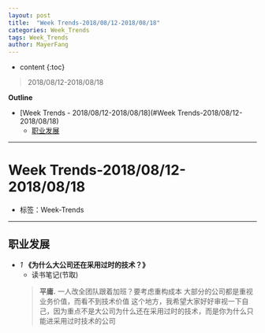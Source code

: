 ```yaml
---
layout: post
title:  "Week Trends-2018/08/12-2018/08/18"
categories: Week_Trends
tags: Week_Trends
author: MayerFang
---
```


* content
{:toc}

>2018/08/12-2018/08/18





**Outline**
- [Week Trends - 2018/08/12-2018/08/18](#Week Trends-2018/08/12-2018/08/18)
	- [职业发展](#职业发展)




---

# Week Trends-2018/08/12-2018/08/18

- 标签：Week-Trends

---

## 职业发展

- *1* **《为什么大公司还在采用过时的技术？》** 
	- 读书笔记(节取)
    >**平庸.**
	一人改全团队跟着加班？要考虑重构成本
	大部分的公司都是重视业务价值，而看不到技术价值
	这个地方，我希望大家好好审视一下自己，因为重点不是大公司为什么还在采用过时的技术，而是你为什么只能进采用过时技术的公司